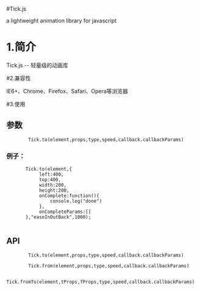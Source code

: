 

#Tick.js

 a lightweight animation library for javascript

# 1.简介

 Tick.js -- 轻量级的动画库

#2.兼容性

 IE6+、Chrome、Firefox、Safari、Opera等浏览器

#3.使用

## 参数
````
		Tick.to(element,props,type,speed,callback.callbackParams)
````
### 例子：
	
````
	   Tick.to(element,{
	 		left:400,
			top:400,
			width:200,
			height:200,
			onComplete:function(){
				console.log("done")
			},
			onCompleteParams:[]
	   },"easeInOutBack",1000);
	   
````

## API
	
````
		Tick.to(element,props,type,speed,callback.callbackParams)
````
	
````
		Tick.from(element,props,type,speed,callback.callbackParams)
````
	
````
		Tick.fromTo(element,tProps,fProps,type,speed,callback.callbackParams)
````



	
